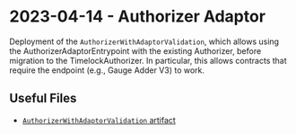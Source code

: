 # 2023-04-14 - Authorizer Adaptor

Deployment of the `AuthorizerWithAdaptorValidation`, which allows using the AuthorizerAdaptorEntrypoint with the existing Authorizer, before migration to the TimelockAuthorizer. In particular, this allows contracts that require the endpoint (e.g., Gauge Adder V3) to work.

## Useful Files

- [`AuthorizerWithAdaptorValidation` artifact](./artifact/AuthorizerWithAdaptorValidation.json)
